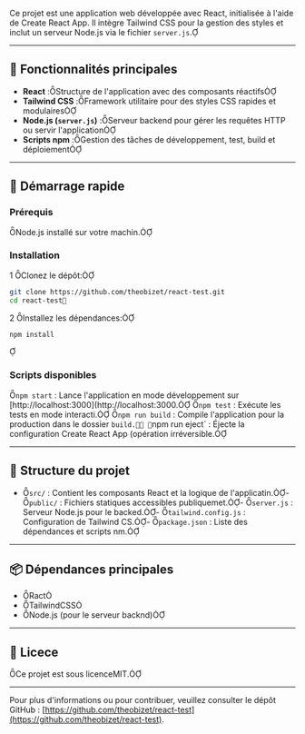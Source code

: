 Ce projet est une application web développée avec React, initialisée à l'aide de Create React App. Il intègre Tailwind CSS pour la gestion des styles et inclut un serveur Node.js via le fichier `server.js`.

---

## 🧰 Fonctionnalités principales

- **React** :Structure de l'application avec des composants réactifs
- **Tailwind CSS** :Framework utilitaire pour des styles CSS rapides et modulaires
- **Node.js (`server.js`)** :Serveur backend pour gérer les requêtes HTTP ou servir l'application
- **Scripts npm** :Gestion des tâches de développement, test, build et déploiement

---

## 🚀 Démarrage rapide

### Prérequis

 Node.js installé sur votre machin.

### Installation

1 Clonez le dépôt:
   ```bash
   git clone https://github.com/theobizet/react-test.git
   cd react-test
   ```
2 Installez les dépendances:
   ```bash
   npm install
   ```


### Scripts disponibles

 `npm start` : Lance l'application en mode développement sur [http://localhost:3000](http://localhost:3000.
 `npm test` : Exécute les tests en mode interacti.
 `npm run build` : Compile l'application pour la production dans le dossier `build.
 `npm run eject` : Éjecte la configuration Create React App (opération irréversible.

---

## 📁 Structure du projet
- `src/` : Contient les composants React et la logique de l'applicatin.- `public/` : Fichiers statiques accessibles publiquemet.- `server.js` : Serveur Node.js pour le backed.- `tailwind.config.js` : Configuration de Tailwind CS.- `package.json` : Liste des dépendances et scripts nm.

---

## 📦 Dépendances principales
- Ract
- TailwindCSS
- Node.js (pour le serveur backnd)

---

## 📄 Licece

Ce projet est sous licenceMIT.

---

Pour plus d'informations ou pour contribuer, veuillez consulter le dépôt GitHub : [https://github.com/theobizet/react-test](https://github.com/theobizet/react-test). 
